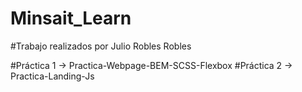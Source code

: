 # Minsait_Learn
#Trabajo realizados por Julio Robles Robles

#Práctica 1  ->  Practica-Webpage-BEM-SCSS-Flexbox
#Práctica 2  ->  Practica-Landing-Js
